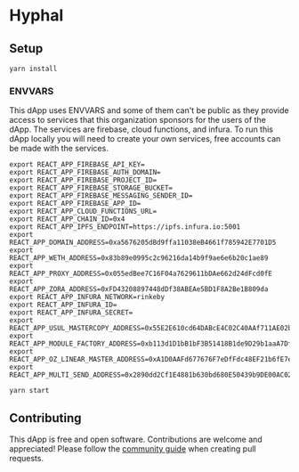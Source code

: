 # Hyphal

## Setup

```
yarn install
```

### ENVVARS

This dApp uses ENVVARS and some of them can't be public as they provide access to services that this organization sponsors for the users of the dApp. The services are firebase, cloud functions, and infura. To run this dApp locally you will need to create your own services, free accounts can be made with the services.

```
export REACT_APP_FIREBASE_API_KEY=
export REACT_APP_FIREBASE_AUTH_DOMAIN=
export REACT_APP_FIREBASE_PROJECT_ID=
export REACT_APP_FIREBASE_STORAGE_BUCKET=
export REACT_APP_FIREBASE_MESSAGING_SENDER_ID=
export REACT_APP_FIREBASE_APP_ID=
export REACT_APP_CLOUD_FUNCTIONS_URL=
export REACT_APP_CHAIN_ID=0x4
export REACT_APP_IPFS_ENDPOINT=https://ipfs.infura.io:5001
export REACT_APP_DOMAIN_ADDRESS=0xa5676205dBd9ffa11038eB4661f785942E7701D5
export REACT_APP_WETH_ADDRESS=0x83b89e0995c2c96216da14b9f9ae6e6b20c1ae89
export REACT_APP_PROXY_ADDRESS=0x055edBee7C16F04a7629611bDAe662d24dFcd0fE
export REACT_APP_ZORA_ADDRESS=0xFD43208897448dDf38ABEAe5BD1F8A2Be1B809da
export REACT_APP_INFURA_NETWORK=rinkeby
export REACT_APP_INFURA_ID=
export REACT_APP_INFURA_SECRET=
export REACT_APP_USUL_MASTERCOPY_ADDRESS=0x55E2E610cd64DABcE4C02C40AAf711AE02b52fcf
export REACT_APP_MODULE_FACTORY_ADDRESS=0xb113d1D1bB1bF3B51418B1de9D29b1aaA7Df1007
export REACT_APP_OZ_LINEAR_MASTER_ADDRESS=0xA1D0AAFd677676F7eDfFdc48EF21b6fE7e8e05Cf
export REACT_APP_MULTI_SEND_ADDRESS=0x2890dd2Cf1E4881b630bd680E50439b9DE00AC02
```

```
yarn start
```

## Contributing 

This dApp is free and open software. Contributions are welcome and appreciated! Please follow the [community guide](https://github.com/HyphalDAO/community) when creating pull requests. 
